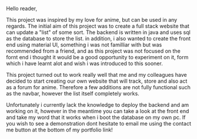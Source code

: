 Hello reader,

This project was inspired by my love for anime, but can be used in any regards. The initial aim of this project was to create a full stack website that can update a "list" of some sort. The backend is written in java and uses sql as the database to store the list. in addition, i also wanted to create the front end using material UI, something i was not familliar with but was recommended from a friend, and as this project was not focused on the fornt end i thought it would be a good opportunity to experiment on it, form which i have learnt alot and wish i was introduced to this sooner. 

This project turned out to work really well that me and my colleagues have decided to start creating our own website that will track, store and also act as a forum for anime. Therefore a few additions are not fully functional such as the navbar, however the list itself completely works.

Unfortunately i currently lack the knowledge to deploy the backend and am working on it, however in the meantime you can take a look at the front end and take my word that it works when i boot the database on my own pc. If you wish to see a demonstration dont hesitate to email me using the contact me button at the bottom of my portfolio link! 